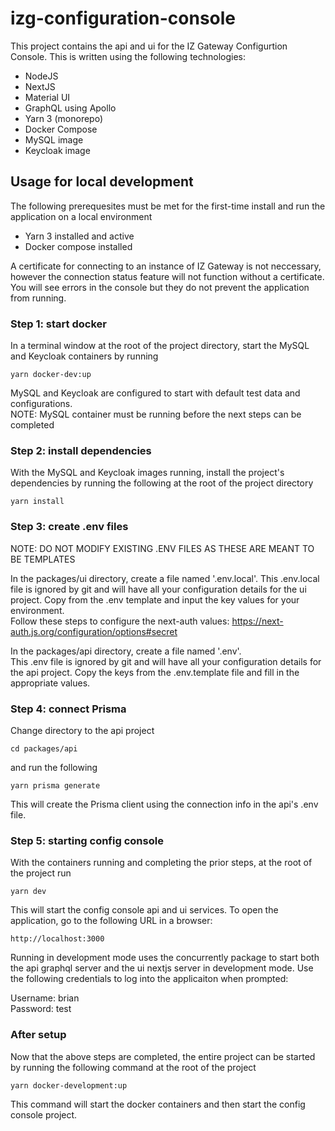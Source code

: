 # izg-configuration-console

This project contains the api and ui for the IZ Gateway Configurtion Console. This is written using the following technologies:

- NodeJS 
- NextJS 
- Material UI
- GraphQL using Apollo
- Yarn 3 (monorepo)
- Docker Compose
- MySQL image
- Keycloak image



## Usage for local development
The following prerequesites must be met for the first-time install and run the application on a local environment
- Yarn 3 installed and active
- Docker compose installed

A certificate for connecting to an instance of IZ Gateway is not neccessary, however the connection status feature will not function without a certificate. You will see errors in the console but they do not prevent the application from running.

### **Step 1: start docker**
In a terminal window at the root of the project directory, start the MySQL and Keycloak containers by running

```
yarn docker-dev:up
```
MySQL and Keycloak are configured to start with default test data and configurations.   
NOTE: MySQL container must be running before the next steps can be completed

### **Step 2: install dependencies**
With the MySQL and Keycloak images running, install the project's dependencies by running the following at the root of the project directory
```
yarn install
```

### **Step 3: create .env files**
NOTE: DO NOT MODIFY EXISTING .ENV FILES AS THESE ARE MEANT TO BE TEMPLATES

In the packages/ui directory, create a file named '.env.local'.
This .env.local file is ignored by git and will have all your configuration details for the ui project. Copy from the .env template and input the key values for your environment.      
Follow these steps to configure the next-auth values: https://next-auth.js.org/configuration/options#secret     

In the packages/api directory, create a file named '.env'.      
This .env file is ignored by git and will have all your configuration details for the api project. Copy the keys from the .env.template file and fill in the appropriate values.
### **Step 4: connect Prisma**
Change directory to the api project

```
cd packages/api
```
and run the following
```
yarn prisma generate
```
This will create the Prisma client using the connection info in the api's .env file.

### **Step 5: starting config console**
With the containers running and completing the prior steps, at the root of the project run

```
yarn dev
```

This will start the config console api and ui services. To open the application, go to the following URL in a browser:

`http://localhost:3000`

Running in development mode uses the concurrently package to start both the api graphql server and the ui nextjs server in development mode. Use the following credentials to log into the applicaiton when prompted:

Username: brian     
Password: test

### **After setup**
Now that the above steps are completed, the entire project can be started by running the following command at the root of the project

```
yarn docker-development:up
```

This command will start the docker containers and then start the config console project.

